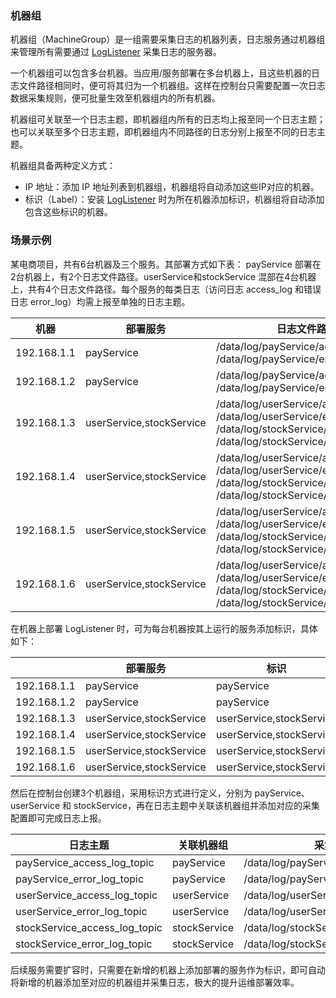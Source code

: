 ### 机器组

机器组（MachineGroup）是一组需要采集日志的机器列表，日志服务通过机器组来管理所有需要通过 [LogListener](https://cloud.tencent.com/document/product/614/33495) 采集日志的服务器。

一个机器组可以包含多台机器。当应用/服务部署在多台机器上，且这些机器的日志文件路径相同时，便可将其归为一个机器组。这样在控制台只需要配置一次日志数据采集规则，便可批量生效至机器组内的所有机器。

机器组可关联至一个日志主题，即机器组内所有的日志均上报至同一个日志主题；也可以关联至多个日志主题，即机器组内不同路径的日志分别上报至不同的日志主题。

机器组具备两种定义方式：
- IP 地址：添加 IP 地址列表到机器组，机器组将自动添加这些IP对应的机器。
- 标识（Label）：安装 [LogListener](https://cloud.tencent.com/document/product/614/17414) 时为所在机器添加标识，机器组将自动添加包含这些标识的机器。

### 场景示例

某电商项目，共有6台机器及三个服务。其部署方式如下表：
payService 部署在2台机器上，有2个日志文件路径。userService和stockService 混部在4台机器上，共有4个日志文件路径。每个服务的每类日志（访问日志 access_log 和错误日志 error_log）均需上报至单独的日志主题。

| 机器        | 部署服务                 | 日志文件路径                                                 |
| ----------- | ------------------------ | ------------------------------------------------------------ |
| 192.168.1.1 | payService               | /data/log/payService/access_log.log<br />/data/log/payService/error_log.log |
| 192.168.1.2 | payService               | /data/log/payService/access_log.log<br />/data/log/payService/error_log.log |
| 192.168.1.3 | userService,stockService | /data/log/userService/access_log.log<br />/data/log/userService/error_log.log<br />/data/log/stockService/access_log.log<br />/data/log/stockService/error_log.log |
| 192.168.1.4 | userService,stockService | /data/log/userService/access_log.log<br />/data/log/userService/error_log.log<br />/data/log/stockService/access_log.log<br />/data/log/stockService/error_log.log |
| 192.168.1.5 | userService,stockService | /data/log/userService/access_log.log<br />/data/log/userService/error_log.log<br />/data/log/stockService/access_log.log<br />/data/log/stockService/error_log.log |
| 192.168.1.6 | userService,stockService | /data/log/userService/access_log.log<br />/data/log/userService/error_log.log<br />/data/log/stockService/access_log.log<br />/data/log/stockService/error_log.log |

在机器上部署 LogListener 时，可为每台机器按其上运行的服务添加标识，具体如下：

|             | 部署服务                 | 标识                     |
| ----------- | ------------------------ | ------------------------ |
| 192.168.1.1 | payService               | payService               |
| 192.168.1.2 | payService               | payService               |
| 192.168.1.3 | userService,stockService | userService,stockService |
| 192.168.1.4 | userService,stockService | userService,stockService |
| 192.168.1.5 | userService,stockService | userService,stockService |
| 192.168.1.6 | userService,stockService | userService,stockService |

然后在控制台创建3个机器组，采用标识方式进行定义，分别为 payService、userService 和 stockService，再在日志主题中关联该机器组并添加对应的采集配置即可完成日志上报。

| 日志主题                      | 关联机器组   | 采集路径                              |
| ----------------------------- | ------------ | ------------------------------------- |
| payService_access_log_topic   | payService   | /data/log/payService/access_log.log   |
| payService_error_log_topic    | payService   | /data/log/payService/error_log.log    |
| userService_access_log_topic  | userService  | /data/log/userService/access_log.log  |
| userService_error_log_topic   | userService  | /data/log/userService/error_log.log   |
| stockService_access_log_topic | stockService | /data/log/stockService/access_log.log |
| stockService_error_log_topic  | stockService | /data/log/stockService/error_log.log  |

后续服务需要扩容时，只需要在新增的机器上添加部署的服务作为标识，即可自动将新增的机器添加至对应的机器组并采集日志，极大的提升运维部署效率。

